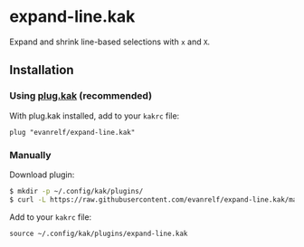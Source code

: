 # expand-line.kak

Expand and shrink line-based selections with `x` and `X`.

## Installation

### Using [plug.kak](https://github.com/andreyorst/plug.kak) (recommended)

With plug.kak installed, add to your `kakrc` file:

```kakoune
plug "evanrelf/expand-line.kak"
```

### Manually

Download plugin:

```bash
$ mkdir -p ~/.config/kak/plugins/
$ curl -L https://raw.githubusercontent.com/evanrelf/expand-line.kak/main/rc/expand-line.kak -o ~/.config/kak/plugins/expand-line.kak
```

Add to your `kakrc` file:

```kakoune
source ~/.config/kak/plugins/expand-line.kak
```
